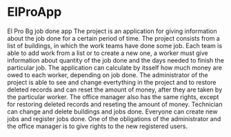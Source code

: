 # ElProApp
 El Pro Bg job done app
The project is an application for giving information about the job done for a certain period of time. 
The project consists from a list of buildings, in which the work teams have done some job. 
Each team is able to add work from a list or to create a new one, a worker must give information about quantity of the job done and the days needed to finish the particular job.
The application can calculate by itsself how much money are owed to each worker, depending on job done. 
The administrator of the project is able to see and change evertything in the project and to restore deleted records and can reset the amount of money, after they are taken by the particular worker.
The office manager also has the same rights, except for restoring deleted records and reseting the amount of money.
Technician can change and delete buildings and jobs done. 
Everyone can create new jobs and register jobs done. 
One of the obligations of the administrator and the office manager is to give rights to the new registered users. 
